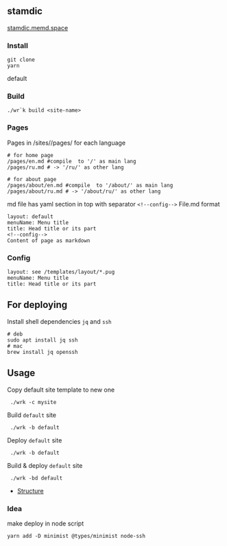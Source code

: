 ## stamdic

[stamdic.memd.space](https://stamdic.memd.space/)

### Install
```shell
git clone 
yarn
```

default
### Build
```shell
./wr`k build <site-name>
```


### Pages

Pages in /sites/<site-name>/pages/ for each language

```shell
# for home page 
/pages/en.md #compile  to '/' as main lang
/pages/ru.md # -> '/ru/' as other lang

# for about page 
/pages/about/en.md #compile  to '/about/' as main lang
/pages/about/ru.md # -> '/about/ru/' as other lang
```


md file has yaml section in top with separator `<!--config-->` 
File.md format
```
layout: default
menuName: Menu title
title: Head title or its part
<!--config-->
Content of page as markdown
```

### Config
```
layout: see /templates/layout/*.pug
menuName: Menu title
title: Head title or its part
```

## For deploying
Install shell dependencies `jq` and `ssh` 
```shell
# deb
sudo apt install jq ssh
# mac 
brew install jq openssh
```

## Usage

Copy default site template to new one
```shell
 ./wrk -c mysite
```

Build `default` site
```shell
 ./wrk -b default
```
Deploy `default` site
```shell
 ./wrk -b default
```

Build & deploy `default` site
```shell
 ./wrk -bd default
```


- [Structure](docs/STRUCTURE.md)

### Idea
make deploy in node script 
```shell
yarn add -D minimist @types/minimist node-ssh
```